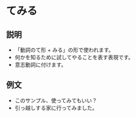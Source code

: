 # てみる

## 説明

- 「動詞のて形 + みる」の形で使われます。
- 何かを知るために試してやることを表す表現です。
- 意志動詞に付けます。

## 例文

- このサンプル、使ってみてもいい？
- 引っ越しする家に行ってみました。